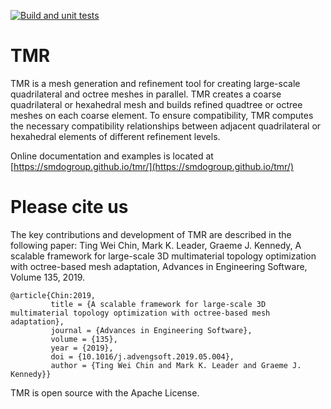 [![Build and unit tests](https://github.com/smdogroup/tmr/actions/workflows/unit_tests.yml/badge.svg)](https://github.com/smdogroup/tmr/actions/workflows/unit_tests.yml)

# TMR #

TMR is a mesh generation and refinement tool for creating large-scale quadrilateral and octree meshes in parallel. TMR creates a coarse quadrilateral or hexahedral mesh and builds refined quadtree or octree meshes on each coarse element. To ensure compatibility, TMR computes the necessary compatibility relationships between adjacent quadrilateral or hexahedral elements of different refinement levels.

Online documentation and examples is located at [https://smdogroup.github.io/tmr/](https://smdogroup.github.io/tmr/)

# Please cite us #

The key contributions and development of TMR are described in the following paper: 
Ting Wei Chin, Mark K. Leader, Graeme J. Kennedy, A scalable framework for large-scale 3D multimaterial topology optimization with octree-based mesh adaptation, Advances in Engineering Software, Volume 135, 2019.

```
@article{Chin:2019,
         title = {A scalable framework for large-scale 3D multimaterial topology optimization with octree-based mesh adaptation},
         journal = {Advances in Engineering Software},
         volume = {135},
         year = {2019},
         doi = {10.1016/j.advengsoft.2019.05.004},
         author = {Ting Wei Chin and Mark K. Leader and Graeme J. Kennedy}}
```

TMR is open source with the Apache License.
